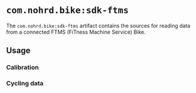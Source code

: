 # `com.nohrd.bike:sdk-ftms`

The `com.nohrd.bike:sdk-ftms` artifact contains the sources for
reading data from a connected FTMS (FiTness Machine Service) Bike.

## Usage

### Calibration

### Cycling data
